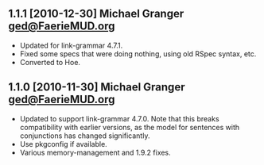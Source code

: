 ## 1.1.1 [2010-12-30] Michael Granger <ged@FaerieMUD.org>

* Updated for link-grammar 4.7.1.
* Fixed some specs that were doing nothing, using old RSpec syntax, etc.
* Converted to Hoe.


## 1.1.0 [2010-11-30] Michael Granger <ged@FaerieMUD.org>

* Updated to support link-grammar 4.7.0. Note that this breaks compatibility with
  earlier versions, as the model for sentences with conjunctions has changed 
  significantly.
* Use pkgconfig if available.
* Various memory-management and 1.9.2 fixes.



